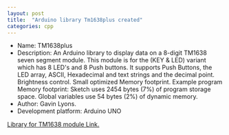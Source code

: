 ```yaml
---
layout: post
title:  "Arduino library Tm1638plus created"
categories: cpp
---
```



* Name: TM1638plus
* Description: An Arduino library to display data on a 8-digit TM1638 seven segment module.
This module is for the (KEY & LED) variant which has 8 LED's and 8 Push buttons.
It supports Push Buttons, the LED array, ASCII, Hexadecimal and text strings and the decimal point. 
Brightness control. Small optimized Memory footprint.
Example program Memory footprint:
Sketch uses 2454 bytes (7%) of program storage space.
Global variables use 54 bytes (2%) of dynamic memory.
* Author: Gavin Lyons.
* Development platform: Arduino UNO


[Library for TM1638 module Link.](https://github.com/gavinlyonsrepo/TM1638plus)
